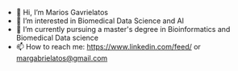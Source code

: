 - 👋 Hi, I’m Marios Gavrielatos
- 👀 I’m interested in Biomedical Data Science and AI
- 🌱 I’m currently pursuing a master's degree in Bioinformatics and Biomedical Data science
- 📫 How to reach me: https://www.linkedin.com/feed/ or margabrielatos@gmail.com
